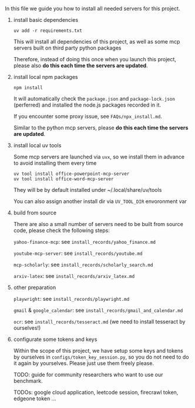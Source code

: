 In this file we guide you how to install all needed servers for this project.

1. install basic dependencies
    ```
    uv add -r requirements.txt
    ```
    This will install all dependencies of this project, as well as some mcp servers built on third party python packages

    Therefore, instead of doing this once when you launch this project, please also **do this each time the servers are updated**.


2. install local npm packages
    ```
    npm install
    ```
    It will automatically check the `package.json` and `package-lock.json` (perferred) and installed the node.js packages recorded in it.

    If you encounter some proxy issue, see `FAQs/npx_install.md`.

    Similar to the python mcp servers, please **do this each time the servers are updated**.

3. install local uv tools

    Some mcp servers are launched via `uvx`, so we install them in advance to avoid installing them every time

    ```
    uv tool install office-powerpoint-mcp-server
    uv tool install office-word-mcp-server
    ```

    They will be by default installed under ~/.local/share/uv/tools
    
    You can also assign another install dir via `UV_TOOL_DIR` envoronment var

4. build from source

    There are also a small number of servers need to be built from source code, please check the following steps:

    `yahoo-finance-mcp`: see `install_records/yahoo_finance.md`

    `youtube-mcp-server`: see `install_records/youtube.md`

    `mcp-scholarly`: see `install_records/scholarly_search.md`

    `arxiv-latex`: see `install_records/arxiv_latex.md`

5. other preparation

    `playwright`: see `install_records/playwright.md`

    `gmail` & `google_calendar`: see `install_records/gmail_and_calendar.md`

    `ocr`: see `install_records/tesseract.md` (we need to install tesseract by ourselves!)

5. configurate some tokens and keys
    
    Within the scope of this project, we have setup some keys and tokens by ourselves in `configs/token_key_session.py`, so you do not need to do it again by yourselves. Please just use them freely please.

    TODO: guide for community researchers who want to use our benchmark.

    TODOs: google cloud application, leetcode session, firecrawl token, edgeone token ...
    